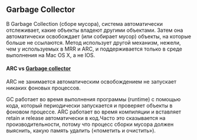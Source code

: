 ## Garbage Collector

В Garbage Collection (сборе мусора), система автоматически отслеживает, какие объекты владеют другими объектами. Затем она автоматически освобождает (или собирает мусор) объекты, на которые больше не ссылаются. Метод использует другой механизм, нежели, чем у используемых в MRR и ARC, и поддерживается только в среде выполнения на Mac OS X, а не IOS.

#### ARC vs [Garbage collector](./GarbageCollector.md)

ARC не занимается автоматическим освобождением не запускает никаких фоновых процессов. 

GC работает во время выполнения программы (runtime) с помощью кода, который периодически запускается и проверяет объекты в фоновом процессе. ARC работает во время компиляции и вставляет retain и release автоматически в код.Часто это сказывается на производительности, потому что процесс сборки мусора должен выяснить, какую память удалить («пометить и очистить»).







